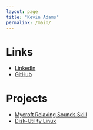 ```yaml
---
layout: page
title: "Kevin Adams"
permalink: /main/
---
```


# Links
- [LinkedIn](https://www.linkedin.com/in/kevinjacobadams/)
- [GitHub](https://github.com/kadams1463)

# Projects
- [Mycroft Relaxing Sounds Skill](https://github.com/kadams1463/mycroft-relaxingsounds)
- [Disk-Utility Linux](https://sourceforge.net/projects/diskimg-util)
